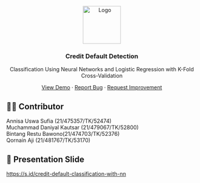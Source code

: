 <br />
<div align="center">
  <a href="https://github.com/othneildrew/Best-README-Template">
    <img src="https://github.com/annisauswa/neural-network_credit-default-classification/assets/91132619/cf37845a-a886-4346-a886-aba10adcc516" alt="Logo" width="100" height="100">
  </a>

  <h3 align="center">Credit Default Detection</h3>
  <p>Classification Using Neural Networks and Logistic Regression with K-Fold Cross-Validation</p>

  <p align="center">
    <a href="bit.ly/video-ai-credit-default">View Demo</a>
    ·
    <a href="https://github.com/annisauswa/neural-network_credit-default-classification
/issues">Report Bug</a>
    ·
    <a href="https://github.com/annisauswa/neural-network_credit-default-classification
/issues">Request Improvement</a>
  </p>
</div>


## 👨‍💻 Contributor
Annisa Uswa Sufia (21/475357/TK/52474) <br/>
Muchammad Daniyal Kautsar (21/479067/TK/52800) <br/>
Bintang Restu Bawono(21/474703/TK/52376) <br/>
Qornain Aji (21/481767/TK/53170) <br/>


## 📁 Presentation Slide
https://s.id/credit-default-classification-with-nn
